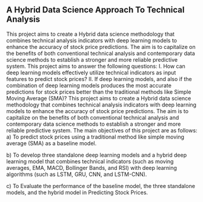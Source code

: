 ## A Hybrid Data Science Approach To Technical Analysis
This project aims to create a Hybrid data science methodology that combines technical analysis indicators with deep learning models to enhance the accuracy of stock price predictions. The aim is to capitalize on the benefits of both conventional technical analysis and contemporary data science methods to establish a stronger and more reliable predictive system.
This project aims to answer the following questions:
I.	How can deep learning models effectively utilize technical indicators as input features to predict stock prices?
II.	If deep learning models, and also if the combination of deep learning models produces the most accurate predictions for stock prices better than the traditional methods like Simple Moving Average (SMA)?
This project aims to create a Hybrid data science methodology that combines technical analysis indicators with deep learning models to enhance the accuracy of stock price predictions. The aim is to capitalize on the benefits of both conventional technical analysis and contemporary data science methods to establish a stronger and more reliable predictive system.
The main objectives of this project are as follows:
a)	To predict stock prices using a traditional method like simple moving average (SMA) as a baseline model.

b)	To develop three standalone deep learning models and a hybrid deep learning model that combines technical indicators (such as moving averages, EMA, MACD, Bollinger Bands, and RSI) with deep learning algorithms (such as LSTM, GRU, CNN, and LSTM-CNN).

c)	To Evaluate the performance of the baseline model, the three standalone models, and the hybrid model in Predicting Stock Prices.

